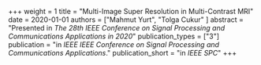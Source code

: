 +++
weight = 1
title = "Multi-Image Super Resolution in Multi-Contrast MRI"
date = 2020-01-01
authors = ["Mahmut Yurt", "Tolga Cukur" ]
abstract = "Presented in *The 28th IEEE Conference on Signal Processing and Communications Applications in 2020*"
publication_types = ["3"]
publication = "in *IEEE IEEE Conference on Signal Processing and Communications Applications*."
publication_short = "in *IEEE SPC*"
+++
